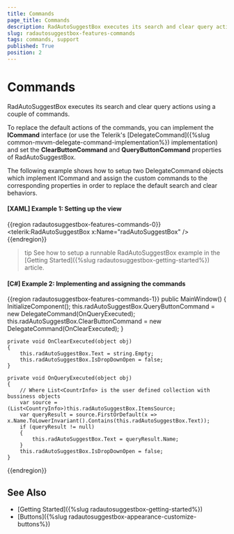 ```yaml
---
title: Commands
page_title: Commands
description: RadAutoSuggestBox executes its search and clear query actions using a couple of commands. You can replace them via the ClearButtonCommand and QueryButtonCommand properties.
slug: radautosuggestbox-features-commands
tags: commands, support
published: True
position: 2
---
```


# Commands

RadAutoSuggestBox executes its search and clear query actions using a couple of commands.

To replace the default actions of the commands, you can implement the __ICommand__ interface (or use the Telerik's [DelegateCommand]({%slug common-mvvm-delegate-command-implementation%}) implementation) and set the __ClearButtonCommand__ and __QueryButtonCommand__ properties of RadAutoSuggestBox.

The following example shows how to setup two DelegateCommand objects which implement ICommand and assign the custom commands to the corresponding properties in order to replace the default search and clear behaviors.

#### __[XAML] Example 1: Setting up the view__
{{region radautosuggestbox-features-commands-0}}
	<telerik:RadAutoSuggestBox x:Name="radAutoSuggestBox" />
{{endregion}}

>tip See how to setup a runnable RadAutoSuggestBox example in the [Getting Started]({%slug radautosuggestbox-getting-started%}) article.

#### __[C#] Example 2: Implementing and assigning the commands__
{{region radautosuggestbox-features-commands-1}}
	public MainWindow()
	{
		InitializeComponent();
		this.radAutoSuggestBox.QueryButtonCommand = new DelegateCommand(OnQueryExecuted);
		this.radAutoSuggestBox.ClearButtonCommand = new DelegateCommand(OnClearExecuted);
	}

	private void OnClearExecuted(object obj)
	{
		this.radAutoSuggestBox.Text = string.Empty;
		this.radAutoSuggestBox.IsDropDownOpen = false;
	}

	private void OnQueryExecuted(object obj)
	{
		// Where List<CountrInfo> is the user defined collection with bussiness objects
		var source = (List<CountryInfo>)this.radAutoSuggestBox.ItemsSource;
		var queryResult = source.FirstOrDefault(x => x.Name.ToLowerInvariant().Contains(this.radAutoSuggestBox.Text));
		if (queryResult != null)
		{
			this.radAutoSuggestBox.Text = queryResult.Name;
		}
		this.radAutoSuggestBox.IsDropDownOpen = false;
	}
{{endregion}}

## See Also  
* [Getting Started]({%slug radautosuggestbox-getting-started%})
* [Buttons]({%slug radautosuggestbox-appearance-customize-buttons%})